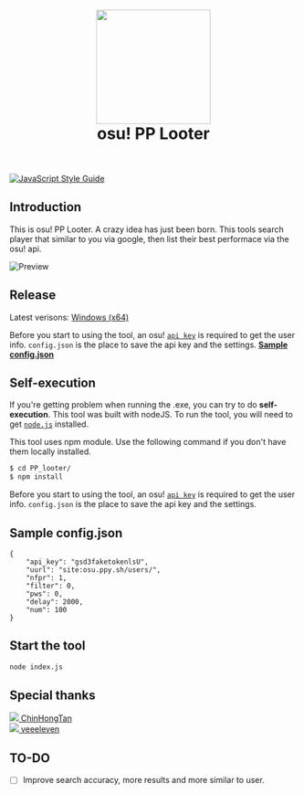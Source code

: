 <h1 align="center">
  <a href="https://github.com/Naozumi520/Sawayo"><img src="https://cdn.discordapp.com/attachments/859094490395574302/875771736744947762/PPL.png" PPL_c_icon" width="200"></a>
  <br>
  osu! PP Looter
  <br>
  <br>
</h1>

[![JavaScript Style Guide](https://cdn.rawgit.com/standard/standard/master/badge.svg)](https://github.com/standard/standard)<br/>

## Introduction
This is osu! PP Looter. A crazy idea has just been born. This tools search player that similar to you via google, then list their best performace via the osu! api.

![Preview](https://cdn.discordapp.com/attachments/859094490395574302/875778476538478642/unknown.png)

## Release
Latest verisons:
[Windows (x64)](https://github.com/Naozumi520/PP_Looter/releases/download/1.0.0/PPL_1.0.0_win.zip)

Before you start to using the tool, an osu! [`api key`](https://osu.ppy.sh/p/api) is required to get the user info. `config.json` is the place to save the api key and the settings. [**Sample config.json**](https://github.com/Naozumi520/PP_Looter#sample-configjson)

## Self-execution
If you're getting problem when running the .exe, you can try to do **self-execution**.
This tool was built with nodeJS. To run the tool, you will need to get [`node.js`](https://nodejs.org/en/) installed.

This tool uses npm module. Use the following command if you don't have them locally installed.
```bash
$ cd PP_looter/
$ npm install
```

Before you start to using the tool, an osu! [`api key`](https://osu.ppy.sh/p/api) is required to get the user info. `config.json` is the place to save the api key and the settings.

## Sample config.json
```
{
    "api_key": "gsd3faketokenlsU",
    "uurl": "site:osu.ppy.sh/users/",
    "nfpr": 1,
    "filter": 0,
    "pws": 0,
    "delay": 2000,
    "num": 100
}
```

## Start the tool
```bash
node index.js
```

## Special thanks
[![](https://github.com/ChinHongTan.png?size=50)  ChinHongTan](https://github.com/ChinHongTan)<br/>
[![](https://github.com/veeeleven.png?size=50)  veeeleven](https://github.com/veeeleven)

## TO-DO
- [ ] Improve search accuracy, more results and more similar to user.
